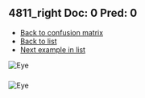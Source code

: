 ## 4811_right Doc: 0 Pred: 0
- [Back to confusion matrix](https://github.com/juliandewit/kaggle_retinopathy/blob/master/matrix.md)
- [Back to list](https://github.com/juliandewit/kaggle_retinopathy/blob/master/lists/00/list.md)
- [Next example in list](https://github.com/juliandewit/kaggle_retinopathy/blob/master/lists/00/48/4818_left.md)

![Eye](https://retinopaty.blob.core.windows.net/size1024/4811_right_0.jpeg)

### 

![Eye]()
